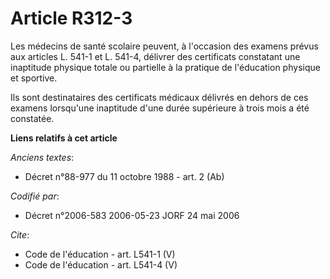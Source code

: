 # Article R312-3

Les médecins de santé scolaire peuvent, à l'occasion des examens prévus aux articles L. 541-1 et L. 541-4, délivrer des
certificats constatant une inaptitude physique totale ou partielle à la pratique de l'éducation physique et sportive. 

Ils sont destinataires des certificats médicaux délivrés en dehors de ces examens lorsqu'une inaptitude d'une durée
supérieure à trois mois a été constatée.

**Liens relatifs à cet article**

_Anciens textes_:

  - Décret n°88-977 du 11 octobre 1988 - art. 2 (Ab)

_Codifié par_:

  - Décret n°2006-583 2006-05-23 JORF 24 mai 2006

_Cite_:

  - Code de l'éducation - art. L541-1 (V)
  - Code de l'éducation - art. L541-4 (V)
